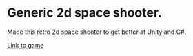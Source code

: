 # Generic 2d space shooter. 

Made this retro 2d space shooter to get better at Unity and C#.

[Link to game](https://firebasestorage.googleapis.com/v0/b/firescript-577a2.appspot.com/o/imgs%2Fapp%2FChristopher-Lee%2FIq2FxVaXEs.mp4?alt=media&token=a029a866-f59c-4d12-ba84-b05dd01a2a41)
